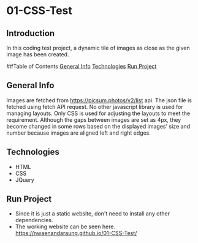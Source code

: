 # 01-CSS-Test

## Introduction
In this coding test project, a dynamic tile of images as close as the given image has been created.

##Table of Contents
[General Info](#general-info)
[Technologies](#technologies)
[Run Project](#run-project)

## General Info
Images are fetched from https://picsum.photos/v2/list api. The json file is fetched using fetch API request. No other javascript library is used for managing layouts. Only CSS is used for adjusting the layouts to meet the requirement. Although the gaps between images are set as 4px, they become changed in some rows based on the displayed images' size and number because images are aligned left and right edges.

## Technologies
* HTML
* CSS
* JQuery

## Run Project
* Since it is just a static website, don't need to install any other dependencies.
* The working website can be seen here. https://nwaenandaraung.github.io/01-CSS-Test/
